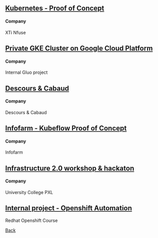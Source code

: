 ## [Kubernetes - Proof of Concept](projects/kubernetes-poc.md)

#### Company

XTi
Nfuse

## [Private GKE Cluster on Google Cloud Platform](projects/private-gke-poc.md)

#### Company

Internal Gluo project

## [Descours & Cabaud](projects/descours-cabaud.md)

#### Company

Descours & Cabaud

## [Infofarm - Kubeflow Proof of Concept](projects/infofarm-kubeflow-poc.md)

#### Company

Infofarm

## [Infrastructure 2.0 workshop & hackaton](projects/infra-workshop.md)

#### Company

University College PXL

## [Internal project - Openshift Automation](projects/openshift-automation.md)

Redhat Openshift Course

[Back](../index.md)
